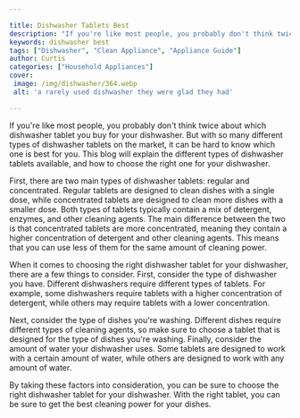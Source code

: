 ```yaml
---

title: Dishwasher Tablets Best
description: "If you're like most people, you probably don't think twice about which dishwasher tablet you buy for your dishwasher. But with so ...get more detail"
keywords: dishwasher best
tags: ["Dishwasher", "Clean Appliance", "Appliance Guide"]
author: Curtis
categories: ["Household Appliances"]
cover: 
 image: /img/dishwasher/364.webp
 alt: 'a rarely used dishwasher they were glad they had'

---
```


If you're like most people, you probably don't think twice about which dishwasher tablet you buy for your dishwasher. But with so many different types of dishwasher tablets on the market, it can be hard to know which one is best for you. This blog will explain the different types of dishwasher tablets available, and how to choose the right one for your dishwasher.

First, there are two main types of dishwasher tablets: regular and concentrated. Regular tablets are designed to clean dishes with a single dose, while concentrated tablets are designed to clean more dishes with a smaller dose. Both types of tablets typically contain a mix of detergent, enzymes, and other cleaning agents. The main difference between the two is that concentrated tablets are more concentrated, meaning they contain a higher concentration of detergent and other cleaning agents. This means that you can use less of them for the same amount of cleaning power.

When it comes to choosing the right dishwasher tablet for your dishwasher, there are a few things to consider. First, consider the type of dishwasher you have. Different dishwashers require different types of tablets. For example, some dishwashers require tablets with a higher concentration of detergent, while others may require tablets with a lower concentration.

Next, consider the type of dishes you're washing. Different dishes require different types of cleaning agents, so make sure to choose a tablet that is designed for the type of dishes you're washing. Finally, consider the amount of water your dishwasher uses. Some tablets are designed to work with a certain amount of water, while others are designed to work with any amount of water.

By taking these factors into consideration, you can be sure to choose the right dishwasher tablet for your dishwasher. With the right tablet, you can be sure to get the best cleaning power for your dishes.
